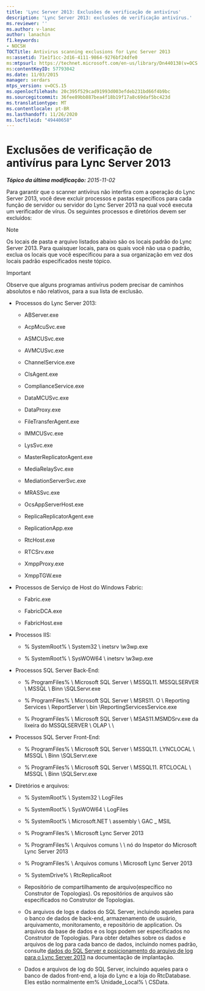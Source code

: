 ```yaml
---
title: 'Lync Server 2013: Exclusões de verificação de antivírus'
description: 'Lync Server 2013: exclusões de verificação antivírus.'
ms.reviewer: ''
ms.author: v-lanac
author: lanachin
f1.keywords:
- NOCSH
TOCTitle: Antivirus scanning exclusions for Lync Server 2013
ms:assetid: 71e1f1cc-2d16-4111-9864-9276bf24dfe0
ms:mtpsurl: https://technet.microsoft.com/en-us/library/Dn440138(v=OCS.15)
ms:contentKeyID: 57793042
ms.date: 11/03/2015
manager: serdars
mtps_version: v=OCS.15
ms.openlocfilehash: 20c395f529cad91993d003efdeb231bd66f4b9bc
ms.sourcegitcommit: 36fee89bb887bea4f18b19f17a8c69daf5bc423d
ms.translationtype: MT
ms.contentlocale: pt-BR
ms.lasthandoff: 11/26/2020
ms.locfileid: "49440658"
---
```

# <a name="antivirus-scanning-exclusions-for-lync-server-2013"></a>Exclusões de verificação de antivírus para Lync Server 2013

<div data-xmlns="http://www.w3.org/1999/xhtml">

<div class="topic" data-xmlns="http://www.w3.org/1999/xhtml" data-msxsl="urn:schemas-microsoft-com:xslt" data-cs="https://msdn.microsoft.com/">

<div data-asp="https://msdn2.microsoft.com/asp">



</div>

<div id="mainSection">

<div id="mainBody">

<span> </span>

_**Tópico da última modificação:** 2015-11-02_

Para garantir que o scanner antivírus não interfira com a operação do Lync Server 2013, você deve excluir processos e pastas específicos para cada função de servidor ou servidor do Lync Server 2013 na qual você executa um verificador de vírus. Os seguintes processos e diretórios devem ser excluídos:

<div>


> [!NOTE]  
> Os locais de pasta e arquivo listados abaixo são os locais padrão do Lync Server 2013. Para quaisquer locais, para os quais você não usa o padrão, exclua os locais que você especificou para a sua organização em vez dos locais padrão especificados neste tópico.



</div>

<div>


> [!IMPORTANT]  
> Observe que alguns programas antivírus podem precisar de caminhos absolutos e não relativos, para a sua lista de exclusão.



</div>

  - Processos do Lync Server 2013:
    
      - ABServer.exe
    
      - AcpMcuSvc.exe
    
      - ASMCUSvc.exe
    
      - AVMCUSvc.exe
    
      - ChannelService.exe
    
      - ClsAgent.exe
    
      - ComplianceService.exe
    
      - DataMCUSvc.exe
    
      - DataProxy.exe
    
      - FileTransferAgent.exe
    
      - IMMCUSvc.exe
    
      - LysSvc.exe
    
      - MasterReplicatorAgent.exe
    
      - MediaRelaySvc.exe
    
      - MediationServerSvc.exe
    
      - MRASSvc.exe
    
      - OcsAppServerHost.exe
    
      - ReplicaReplicatorAgent.exe
    
      - ReplicationApp.exe
    
      - RtcHost.exe
    
      - RTCSrv.exe
    
      - XmppProxy.exe
    
      - XmppTGW.exe

  - Processos de Serviço de Host do Windows Fabric:
    
      - Fabric.exe
    
      - FabricDCA.exe
    
      - FabricHost.exe

  - Processos IIS:
    
      - % SystemRoot% \\ System32 \\ inetsrv \\w3wp.exe
    
      - % SystemRoot% \\ SysWOW64 \\ inetsrv \\w3wp.exe

  - Processos SQL Server Back-End:
    
      - % ProgramFiles% \\ Microsoft SQL Server \\ MSSQL11. MSSQLSERVER \\ MSSQL \\ Binn \\SQLServr.exe
    
      - % ProgramFiles% \\ Microsoft SQL Server \\ MSRS11. O \\ Reporting Services \\ ReportServer \\ bin \\ReportingServicesService.exe
    
      - % ProgramFiles% \\ Microsoft SQL Server \\ MSAS11.MSMDSrv.exe da lixeira do MSSQLSERVER \\ OLAP \\ \\

  - Processos SQL Server Front-End:
    
      - % ProgramFiles% \\ Microsoft SQL Server \\ MSSQL11. LYNCLOCAL \\ MSSQL \\ Binn \\SQLServr.exe
    
      - % ProgramFiles% \\ Microsoft SQL Server \\ MSSQL11. RTCLOCAL \\ MSSQL \\ Binn \\SQLServr.exe

  - Diretórios e arquivos:
    
      - % SystemRoot% \\ System32 \\ LogFiles
    
      - % SystemRoot% \\ SysWOW64 \\ LogFiles
    
      - % SystemRoot% \\ Microsoft.NET \\ assembly \\ GAC \_ MSIL
    
      - % ProgramFiles% \\ Microsoft Lync Server 2013
    
      - % ProgramFiles% \\ Arquivos comuns \\ \\ nó do Inspetor do Microsoft Lync Server 2013
    
      - % ProgramFiles% \\ Arquivos comuns \\ Microsoft Lync Server 2013
    
      - % SystemDrive% \\ RtcReplicaRoot
    
      - Repositório de compartilhamento de arquivo(específico no Construtor de Topologias). Os repositórios de arquivos são especificados no Construtor de Topologias.
    
      - Os arquivos de logs e dados do SQL Server, incluindo aqueles para o banco de dados de back-end, armazenamento de usuário, arquivamento, monitoramento, e repositório de application. Os arquivos da base de dados e os logs podem ser especificados no Construtor de Topologias. Para obter detalhes sobre os dados e arquivos de log para cada banco de dados, incluindo nomes padrão, consulte [dados do SQL Server e posicionamento do arquivo de log para o Lync Server 2013](lync-server-2013-sql-server-data-and-log-file-placement.md) na documentação de implantação.
    
      - Dados e arquivos de log do SQL Server, incluindo aqueles para o banco de dados front-end, a loja do Lync e a loja do RtcDatabase. Eles estão normalmente em% Unidade_Local% \\ CSData.

</div>

<span> </span>

</div>

</div>

</div>

